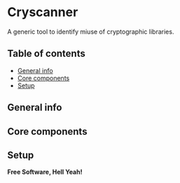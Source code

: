 # Cryscanner
A generic tool to identify miuse of cryptographic libraries.

## Table of contents
* [General info](#general-info)
* [Core components](#core-components)
* [Setup](#setup)

## General info

## Core components

## Setup



**Free Software, Hell Yeah!**

